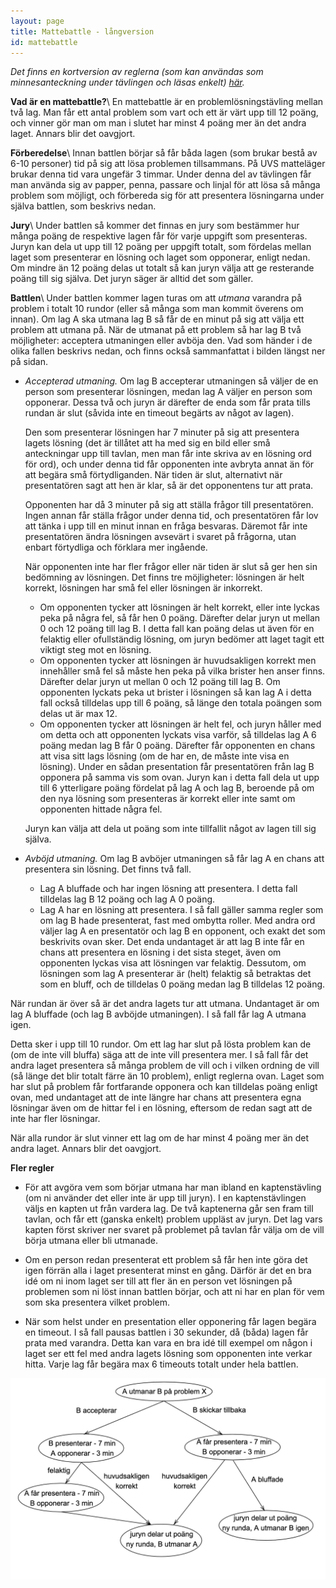 ```yaml
---
layout: page
title: Mattebattle - långversion
id: mattebattle
---
```


*Det finns en kortversion av reglerna (som kan användas som minnesanteckning under tävlingen och läsas enkelt) [här](/mattebattle/mattebattle_kort).*

**Vad är en mattebattle?**\\
En mattebattle är en problemlösningstävling mellan två lag. Man får ett antal problem som vart och ett är värt upp till 12 poäng, och vinner gör man om man i slutet har minst 4 poäng mer än det andra laget. Annars blir det oavgjort.

**Förberedelse**\\
Innan battlen börjar så får båda lagen (som brukar bestå av 6-10 personer) tid på sig att lösa problemen tillsammans. På UVS matteläger brukar denna tid vara ungefär 3 timmar. Under denna del av tävlingen får man använda sig av papper, penna, passare och linjal för att lösa så många problem som möjligt, och förbereda sig för att presentera lösningarna under själva battlen, som beskrivs nedan.

**Jury**\\
Under battlen så kommer det finnas en jury som bestämmer hur många poäng de respektive lagen får för varje uppgift som presenteras. Juryn kan dela ut upp till 12 poäng per uppgift totalt, som fördelas mellan laget som presenterar en lösning och laget som opponerar, enligt nedan. Om mindre än 12 poäng delas ut totalt så kan juryn välja att ge resterande poäng till sig själva. Det juryn säger är alltid det som gäller.

**Battlen**\\
Under battlen kommer lagen turas om att *utmana* varandra på problem i totalt 10 rundor (eller så många som man kommit överens om innan). Om lag A ska utmana lag B så får de en minut på sig att välja ett problem att utmana på. När de utmanat på ett problem så har lag B två möjligheter: acceptera utmaningen eller avböja den. Vad som händer i de olika fallen beskrivs nedan, och finns också sammanfattat i bilden längst ner på sidan.

* *Accepterad utmaning.* Om lag B accepterar utmaningen så väljer de en person som presenterar lösningen, medan lag A väljer en person som opponerar. Dessa två och juryn är därefter de enda som får prata tills rundan är slut (såvida inte en timeout begärts av något av lagen).

  Den som presenterar lösningen har 7 minuter på sig att presentera lagets lösning (det är tillåtet att ha med sig en bild eller små anteckningar upp till tavlan, men man får inte skriva av en lösning ord för ord), och under denna tid får opponenten inte avbryta annat än för att begära små förtydliganden. När tiden är slut, alternativt när presentatören sagt att hen är klar, så är det opponentens tur att prata.

  Opponenten har då 3 minuter på sig att ställa frågor till presentatören. Ingen annan får ställa frågor under denna tid, och presentatören får lov att tänka i upp till en minut innan en fråga besvaras. Däremot får inte presentatören ändra lösningen avsevärt i svaret på frågorna, utan enbart förtydliga och förklara mer ingående.

  När opponenten inte har fler frågor eller när tiden är slut så ger hen sin bedömning av lösningen. Det finns tre möjligheter: lösningen är helt korrekt, lösningen har små fel eller lösningen är inkorrekt.
  * Om opponenten tycker att lösningen är helt korrekt, eller inte lyckas peka på några fel, så får hen 0 poäng. Därefter delar juryn ut mellan 0 och 12 poäng till lag B. I detta fall kan poäng delas ut även för en felaktig eller ofullständig lösning, om juryn bedömer att laget tagit ett viktigt steg mot en lösning.
  * Om opponenten tycker att lösningen är huvudsakligen korrekt men innehåller små fel så måste hen peka på vilka brister hen anser finns. Därefter delar juryn ut mellan 0 och 12 poäng till lag B. Om opponenten lyckats peka ut brister i lösningen så kan lag A i detta fall också tilldelas upp till 6 poäng, så länge den totala poängen som delas ut är max 12.
  * Om opponenten tycker att lösningen är helt fel, och juryn håller med om detta och att opponenten lyckats visa varför, så tilldelas lag A 6 poäng medan lag B får 0 poäng. Därefter får opponenten en chans att visa sitt lags lösning (om de har en, de måste inte visa en lösning). Under en sådan presentation får presentatören från lag B opponera på samma vis som ovan. Juryn kan i detta fall dela ut upp till 6 ytterligare poäng fördelat på lag A och lag B, beroende på om den nya lösning som presenteras är korrekt eller inte samt om opponenten hittade några fel.

  Juryn kan välja att dela ut poäng som inte tillfallit något av lagen till sig själva.


* *Avböjd utmaning.* Om lag B avböjer utmaningen så får lag A en chans att presentera sin lösning. Det finns två fall.
  * Lag A bluffade och har ingen lösning att presentera. I detta fall tilldelas lag B 12 poäng och lag A 0 poäng.
  * Lag A har en lösning att presentera. I så fall gäller samma regler som om lag B hade presenterat, fast med ombytta roller. Med andra ord väljer lag A en presentatör och lag B en opponent, och exakt det som beskrivits ovan sker. Det enda undantaget är att lag B inte får en chans att presentera en lösning i det sista steget, även om opponenten lyckas visa att lösningen var felaktig. Dessutom, om lösningen som lag A presenterar är (helt) felaktig så betraktas det som en bluff, och de tilldelas 0 poäng medan lag B tilldelas 12 poäng.

När rundan är över så är det andra lagets tur att utmana. Undantaget är om lag A bluffade (och lag B avböjde utmaningen). I så fall får lag A utmana igen.

Detta sker i upp till 10 rundor. Om ett lag har slut på lösta problem kan de (om de inte vill bluffa) säga att de inte vill presentera mer. I så fall får det andra laget presentera så många problem de vill och i vilken ordning de vill (så länge det blir totalt färre än 10 problem), enligt reglerna ovan. Laget som har slut på problem får fortfarande opponera och kan tilldelas poäng enligt ovan, med undantaget att de inte längre har chans att presentera egna lösningar även om de hittar fel i en lösning, eftersom de redan sagt att de inte har fler lösningar.

När alla rundor är slut vinner ett lag om de har minst 4 poäng mer än det andra laget. Annars blir det oavgjort.

**Fler regler**
* För att avgöra vem som börjar utmana har man ibland en kaptenstävling (om ni använder det eller inte är upp till juryn). I en kaptenstävlingen väljs en kapten ut från vardera lag. De två kaptenerna går sen fram till tavlan, och får ett (ganska enkelt) problem uppläst av juryn. Det lag vars kapten först skriver ner svaret på problemet på tavlan får välja om de vill börja utmana eller bli utmanade.


* Om en person redan presenterat ett problem så får hen inte göra det igen förrän alla i laget presenterat minst en gång. Därför är det en bra idé om ni inom laget ser till att fler än en person vet lösningen på problemen som ni löst innan battlen börjar, och att ni har en plan för vem som ska presentera vilket problem.


* När som helst under en presentation eller opponering får lagen begära en timeout. I så fall pausas battlen i 30 sekunder, då (båda) lagen får prata med varandra. Detta kan vara en bra idé till exempel om någon i laget ser ett fel med andra lagets lösning som opponenten inte verkar hitta. Varje lag får begära max 6 timeouts totalt under hela battlen.

<div style="text-align:center"><img src="/imgs/mattebattle.png" alt="drawing" width="800"/>
